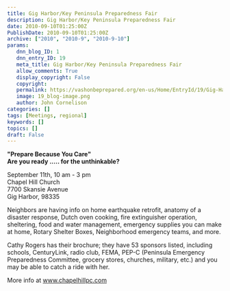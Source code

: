 ```yaml
---
title: Gig Harbor/Key Peninsula Preparedness Fair
description: Gig Harbor/Key Peninsula Preparedness Fair
date: 2010-09-10T01:25:00Z
PublishDate: 2010-09-10T01:25:00Z
archive: ["2010", "2010-9", "2010-9-10"]
params:
   dnn_blog_ID: 1
   dnn_entry_ID: 19
   meta_title: Gig Harbor/Key Peninsula Preparedness Fair
   allow_comments: True
   display_copyright: False
   copyright: 
   permalink: https://vashonbeprepared.org/en-us/Home/EntryId/19/Gig-Harbor-Key-Peninsula-Preparedness-Fair
   image: 19_blog-image.png
   author: John Cornelison
categories: []
tags: [Meetings, regional]
keywords: []
topics: []
draft: False
---
```


<p><strong>"Prepare Because You Care" <br />
Are you ready ..... for the unthinkable?</strong></p>
<p>September 11th, 10 am - 3 pm <br />
Chapel Hill Church <br />
7700 Skansie Avenue <br />
Gig Harbor, 98335</p>
<p>Neighbors are having info on home earthquake retrofit, anatomy of a disaster response, Dutch oven cooking, fire extinguisher operation, sheltering, food and water management, emergency supplies you can make at home, Rotary Shelter Boxes, Neighborhood emergency teams, and more.</p>
<p>Cathy Rogers has their brochure; they have 53 sponsors listed, including schools, CenturyLink, radio club, FEMA, PEP-C (Peninsula Emergency Preparedness Committee, grocery stores, churches, military, etc.) and you may be able to catch a ride with her.</p>
<p>More info at <a href="http://www.chapelhillpc.com">www.chapelhillpc.com</a></p>
